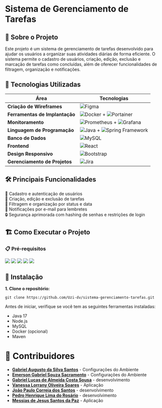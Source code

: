 # Sistema de Gerenciamento de Tarefas

## 📌 Sobre o Projeto

Este projeto é um sistema de gerenciamento de tarefas desenvolvido para ajudar os usuários a organizar suas atividades diárias de forma eficiente. O sistema permite o cadastro de usuários, criação, edição, exclusão e marcação de tarefas como concluídas, além de oferecer funcionalidades de filtragem, organização e notificações.

## 🚀 Tecnologias Utilizadas

| **Área**                  | **Tecnologias**                                                                                                                                         |
|---------------------------|---------------------------------------------------------------------------------------------------------------------------------------------------------|
| **Criação de Wireframes**  | ![Figma](https://img.shields.io/badge/-Figma-F24E1E?style=flat-square&logo=figma&logoColor=white)                                                       |
| **Ferramentas de Implantação** | ![Docker](https://img.shields.io/badge/-Docker-2496ED?style=flat-square&logo=docker&logoColor=white) + ![Portainer](https://img.shields.io/badge/-Portainer-25B6C6?style=flat-square&logo=portainer&logoColor=white) |
| **Monitoramento**          | ![Prometheus](https://img.shields.io/badge/-Prometheus-E6522C?style=flat-square&logo=prometheus&logoColor=white) + ![Grafana](https://img.shields.io/badge/-Grafana-F46800?style=flat-square&logo=grafana&logoColor=white) |
| **Linguagem de Programação** | ![Java](https://img.shields.io/badge/-Java-007396?style=flat-square&logo=openjdk&logoColor=white) + ![Spring Framework](https://img.shields.io/badge/-Spring%20Framework-6DB33F?style=flat-square&logo=spring&logoColor=white) |
| **Banco de Dados**         | ![MySQL](https://img.shields.io/badge/-MySQL-4479A1?style=flat-square&logo=mysql&logoColor=white)                                                       |
| **Frontend**               | ![React](https://img.shields.io/badge/-React-61DAFB?style=flat-square&logo=react&logoColor=black)                                                       |
| **Design Responsivo**      | ![Bootstrap](https://img.shields.io/badge/-Bootstrap-563D7C?style=flat-square&logo=bootstrap&logoColor=white)                                           |
| **Gerenciamento de Projetos** | ![Jira](https://img.shields.io/badge/-Jira-0052CC?style=flat-square&logo=jira&logoColor=white)                                                       |

## 🛠 Principais Funcionalidades

📌 Cadastro e autenticação de usuários  
📝 Criação, edição e exclusão de tarefas  
📅 Filtragem e organização por status e data  
📩 Notificações por e-mail para lembretes  
🔒 Segurança aprimorada com hashing de senhas e restrições de login  

## 🏗 Como Executar o Projeto

### 📋 Pré-requisitos
 
<p >
  <img src="https://img.shields.io/badge/-Docker-2496ED?style=flat-square&logo=docker&logoColor=white">
  <img src="https://img.shields.io/badge/-Portainer-25B6C6?style=flat-square&logo=portainer&logoColor=white">
  <img src="https://img.shields.io/badge/-Java-007396?style=flat-square&logo=openjdk&logoColor=white">
  <img src="https://img.shields.io/badge/-Node.js-339933?style=flat-square&logo=node.js&logoColor=white">
  <img src="https://img.shields.io/badge/-MySQL-4479A1?style=flat-square&logo=mysql&logoColor=white">
</p>

## 🔧 Instalação

**1. Clone o repositório:**  
```
git clone https://github.com/Uzi-dv/sistema-gerenciamento-tarefas.git
```
Antes de iniciar, verifique se você tem as seguintes ferramentas instaladas:

- Java 17
- Node.js
- MySQL
- Docker (opcional)
- Maven

# 🤝 Contribuidores

- [**Gabriel Augusto da Silva Santos**](https://github.com/Uzi-dv) - Configurações do Ambiente
- [**Emerson Gabriel Souza Sacramento**](https://github.com/GabrielSacrament) - Configurações do Ambiente
- [**Gabriel Lucas de Almeida Costa Sousa**](https://github.com/Gabriel-Lucas13) - desenvolvimento
- [**Vanessa Lorrany Oliveira Soares**](https://github.com/nessaoliv) - Aplicação
- [**João Paulo Correia dos Santos**](https://github.com/nessaoliv) - desenvolvimento
- [**Pedro Henrique Lima do Rosário**](https://github.com/) - desenvolvimento
- [**Messias de Jesus Santos da Paz**](https://github.com/Messias-Paz) - Aplicação

